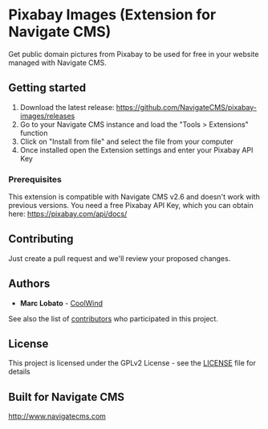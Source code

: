 # Pixabay Images (Extension for Navigate CMS)

Get public domain pictures from Pixabay to be used for free in your website managed with Navigate CMS.

## Getting started

1) Download the latest release: https://github.com/NavigateCMS/pixabay-images/releases
2) Go to your Navigate CMS instance and load the "Tools > Extensions" function
3) Click on "Install from file" and select the file from your computer 
4) Once installed open the Extension settings and enter your Pixabay API Key

### Prerequisites

This extension is compatible with Navigate CMS v2.6 and doesn't work with previous versions.
You need a free Pixabay API Key, which you can obtain here: https://pixabay.com/api/docs/

## Contributing

Just create a pull request and we'll review your proposed changes.

## Authors

* **Marc Lobato** - [CoolWind](https://github.com/CoolWind)

See also the list of [contributors](https://github.com/NavigateCMS/pixabay-images/contributors) who participated in this project.

## License

This project is licensed under the GPLv2 License - see the [LICENSE](LICENSE) file for details

## Built for Navigate CMS

http://www.navigatecms.com
